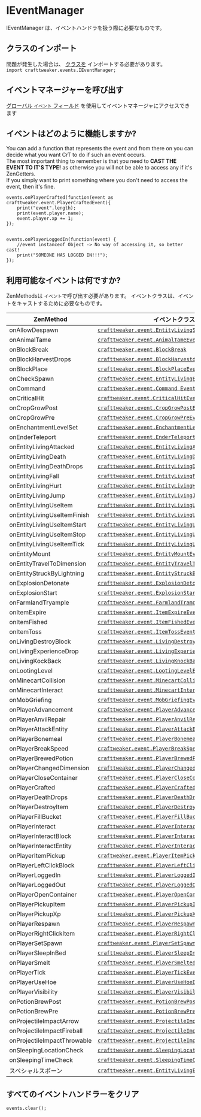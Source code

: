 # IEventManager

IEventManager は、イベントハンドラを扱う際に必要なものです。

## クラスのインポート

問題が発生した場合は、 [クラスを](/AdvancedFunctions/Import/) インポートする必要があります。  
`import crafttweaker.events.IEventManager;`

## イベントマネージャーを呼び出す

[グローバル `イベント` フィールド](/Vanilla/Global_Functions/) を使用してイベントマネージャにアクセスできます

## イベントはどのように機能しますか?

You can add a function that represents the event and from there on you can decide what you want CrT to do if such an event occurs.  
The most important thing to remember is that you need to **CAST THE EVENT TO IT'S TYPE!** as otherwise you will not be able to access any if it's ZenGetters.  
If you simply want to print something where you don't need to access the event, then it's fine.

```zenscript
events.onPlayerCrafted(function(event as crafttweaker.event.PlayerCraftedEvent){
    print("event".length);
    print(event.player.name);
    event.player.xp += 1;
});


events.onPlayerLoggedIn(function(event) {
    //event instanceof Object -> No way of accessing it, so better cast!
    print("SOMEONE HAS LOGGED IN!!!");
});
```

## 利用可能なイベントは何ですか?

ZenMethodsは `イベント`で呼び出す必要があります。 イベントクラスは、イベントをキャストするために必要なものです。

| ZenMethod                   | イベントクラス                                                                                                  |
| --------------------------- | -------------------------------------------------------------------------------------------------------- |
| onAllowDespawn              | [`crafttweaker.event.EntityLivingSpawnEvent`](/Vanilla/Events/Events/EntityLivingSpawn/)                 |
| onAnimalTame                | [`crafttweaker.event.AnimalTameEvent`](/Vanilla/Events/Events/AnimalTame/)                               |
| onBlockBreak                | [`crafttweaker.event.BlockBreak`](/Vanilla/Events/Events/BlockBreak/)                                    |
| onBlockHarvestDrops         | [`crafttweaker.event.BlockHarvestdrops`](/Vanilla/Events/Events/BlockHarvestDrops/)                      |
| onBlockPlace                | [`crafttweaker.event.BlockPlaceEvent`](/Vanilla/Events/Events/BlockPlace/)                               |
| onCheckSpawn                | [`crafttweaker.event.EntityLivingExtendedSpawnEvent`](/Vanilla/Events/Events/EntityLivingSpawn/)         |
| onCommand                   | [`crafttweaker.event.Command Event`](/Vanilla/Events/Events/CommandEvent/)                               |
| onCriticalHit               | [`craftweaker.event.CriticalHitEvent`](/Vanilla/Events/Events/CriticalHit/)                              |
| onCropGrowPost              | [`crafttweaker.event.CropGrowPostEvent`](/Vanilla/Events/Events/CropGrowPost/)                           |
| onCropGrowPre               | [`crafttweaker.event.CropGrowPreEvent`](/Vanilla/Events/Events/CropGrowPre/)                             |
| onEnchantmentLevelSet       | [`crafttweaker.event.EnchantmentLevelSetEvent`](/Vanilla/Events/Events/EnchantmentLevelSet/)             |
| onEnderTeleport             | [`crafttweaker.event.EnderTeleportEvent`](/Vanilla/Events/Events/EnderTeleport/)                         |
| onEntityLivingAttacked      | [`crafttweaker.event.EntityLivingAttackedEvent`](/Vanilla/Events/Events/EntityLivingAttacked/)           |
| onEntityLivingDeath         | [`crafttweaker.event.EntityLivingDeathEvent`](/Vanilla/Events/Events/EntityLivingDeath/)                 |
| onEntityLivingDeathDrops    | [`crafttweaker.event.EntityLivingDeathDropsEvent`](/Vanilla/Events/Events/EntityLivingDeathDrops/)       |
| onEntityLivingFall          | [`crafttweaker.event.EntityLivingFallEvent`](/Vanilla/Events/Events/EntityLivingFall/)                   |
| onEntityLivingHurt          | [`crafttweaker.event.EntityLivingHurtEvent`](/Vanilla/Events/Events/EntityLivingHurt/)                   |
| onEntityLivingJump          | [`crafttweaker.event.EntityLivingJumpEvent`](/Vanilla/Events/Events/EntityLivingJump/)                   |
| onEntityLivingUseItem       | [`crafttweaker.event.EntityLivingUseItemEvent.All`](/Vanilla/Events/Events/LivingEntityUseItem/)         |
| onEntityLivingUseItemFinish | [`crafttweaker.event.EntityLivingUseItemEvent.Finish`](/Vanilla/Events/Events/LivingEntityUseItem/)      |
| onEntityLivingUseItemStart  | [`crafttweaker.event.EntityLivingUseItemEvent.Start`](/Vanilla/Events/Events/LivingEntityUseItem/)       |
| onEntityLivingUseItemStop   | [`crafttweaker.event.EntityLivingUseItemEvent.Stop`](/Vanilla/Events/Events/LivingEntityUseItem/)        |
| onEntityLivingUseItemTick   | [`crafttweaker.event.EntityLivingUseItemEvent.Tick`](/Vanilla/Events/Events/LivingEntityUseItem/)        |
| onEntityMount               | [`crafttweaker.event.EntityMountEvent`](/Vanilla/Events/Events/EntityMount/)                             |
| onEntityTravelToDimension   | [`crafttweaker.event.EntityTravelToDimensionEvent`](/Vanilla/Events/Events/EntityTravelToDimension/)     |
| onEntityStruckByLightning   | [`crafttweaker.event.EntityStruckByLightningEvent`](/Vanilla/Events/Events/EntityStruckByLightning/)     |
| onExplosionDetonate         | [`crafttweaker.event.ExplosionDetonateEvent`](/Vanilla/Events/Events/ExplosionDetonate/)                 |
| onExplosionStart            | [`crafttweaker.event.ExplosionStartEvent`](/Vanilla/Events/Events/ExplosionStart/)                       |
| onFarmlandTryample          | [`crafttweaker.event.FarmlandTrampleEvent`](/Vanilla/Events/Events/FarmlandTrample/)                     |
| onItemExpire                | [`crafttweaker.event.ItemExpireEvent`](/Vanilla/Events/Events/ItemExpire/)                               |
| onItemFished                | [`crafttweaker.event.ItemFishedEvent`](/Vanilla/Events/Events/ItemFished/)                               |
| onItemToss                  | [`crafttweaker.event.ItemTossEvent`](/Vanilla/Events/Events/ItemToss/)                                   |
| onLivingDestroyBlock        | [`crafttweaker.event.LivingDestroyBlockEvent`](/Vanilla/Events/Events/LivingDestroyBlock/)               |
| onLivingExperienceDrop      | [`crafttweaker.event.LivingExperienceDropEvent`](/Vanilla/Events/Events/LivingExperienceDrop/)           |
| onLivingKockBack            | [`crafttweaker.event.LivingKnockBackEvent`](/Vanilla/Events/Events/LivingKnockBack/)                     |
| onLootingLevel              | [`crafttweaker.event.LootingLevelEvent`](/Vanilla/Events/Events/LootingLevel/)                           |
| onMinecartCollision         | [`crafttweaker.event.MinecartCollisionEvent`](/Vanilla/Events/Events/MinecartCollision/)                 |
| onMinecartInteract          | [`crafttweaker.event.MinecartInteractEvent`](/Vanilla/Events/Events/MinecartInteract/)                   |
| onMobGriefing               | [`crafttweaker.event.MobGriefingEvent`](/Vanilla/Events/Events/MobGriefing/)                             |
| onPlayerAdvancement         | [`crafttweaker.event.PlayerAdvance`](/Vanilla/Events/Events/PlayerAdvancement/)                          |
| onPlayerAnvilRepair         | [`crafttweaker.event.PlayerAnvilRepair`](/Vanilla/Events/Events/PlayerAnvilRepair/)                      |
| onPlayerAttackEntity        | [`crafttweaker.event.PlayerAttackEntityEvent`](/Vanilla/Events/Events/PlayerAttackEntity/)               |
| onPlayerBonemeal            | [`crafttweaker.event.PlayerBonemealEvent`](/Vanilla/Events/Events/PlayerBonemeal/)                       |
| onPlayerBreakSpeed          | [`craftweaker.event.PlayerBreakSpeed`](/Vanilla/Events/Events/PlayerBreakSpeed/)                         |
| onPlayerBrewedPotion        | [`crafttweaker.event.PlayerBrewedPotion`](/Vanilla/Events/Events/PlayerBrewedPotion/)                    |
| onPlayerChangedDimension    | [`crafttweaker.event.PlayerChangedDimensionEvent`](/Vanilla/Events/Events/PlayerChangedDimension/)       |
| onPlayerCloseContainer      | [`crafttweaker.event.PlayerCloseContainerEvent`](/Vanilla/Events/Events/PlayerCloseContainer/)           |
| onPlayerCrafted             | [`crafttweaker.event.PlayerCraftedEvent`](/Vanilla/Events/Events/PlayerCrafted/)                         |
| onPlayerDeathDrops          | [`crafttweaker.event.PlayerDeathDropsEvent`](/Vanilla/Events/Events/PlayerDeathDrops/)                   |
| onPlayerDestroyItem         | [`crafttweaker.event.PlayerDestroyItem`](/Vanilla/Events/Events/PlayerDestroyItem/)                      |
| onPlayerFillBucket          | [`crafttweaker.event.PlayerFillBucketEvent`](/Vanilla/Events/Events/PlayerFillBucket/)                   |
| onPlayerInteract            | [`crafttweaker.event.PlayerInteractEvent`](/Vanilla/Events/Events/PlayerInteract/)                       |
| onPlayerInteractBlock       | [`crafttweaker.event.PlayerInteractBlockEvent`](/Vanilla/Events/Events/PlayerInteractBlock/)             |
| onPlayerInteractEntity      | [`crafttweaker.event.PlayerInteractEntityEvent`](/Vanilla/Events/Events/PlayerInteractEntity/)           |
| onPlayerItemPickup          | [`craftweaker.event.PlayerItemPickupEvent`](/Vanilla/Events/Events/PlayerItemPickup/)                    |
| onPlayerLeftClickBlock      | [`crafttweaker.event.PlayerLeftClickBlockEvent`](/Vanilla/Events/Events/PlayerLeftClickBlock/)           |
| onPlayerLoggedIn            | [`crafttweaker.event.PlayerLoggedInEvent`](/Vanilla/Events/Events/PlayerLoggedIn/)                       |
| onPlayerLoggedOut           | [`crafttweaker.event.PlayerLoggedOutEvent`](/Vanilla/Events/Events/PlayerLoggedOut/)                     |
| onPlayerOpenContainer       | [`crafttweaker.event.PlayerOpenContainerEvent`](/Vanilla/Events/Events/PlayerOpenContainer/)             |
| onPlayerPickupItem          | [`crafttweaker.event.PlayerPickupItemEvent`](/Vanilla/Events/Events/PlayerPickupItem/)                   |
| onPlayerPickupXp            | [`crafttweaker.event.PlayerPickupXpEvent`](/Vanilla/Events/Events/PlayerPickupXp/)                       |
| onPlayerRespawn             | [`crafttweaker.event.PlayerRespawnEvent`](/Vanilla/Events/Events/PlayerRespawn/)                         |
| onPlayerRightClickItem      | [`crafttweaker.event.PlayerRightClickItemEvent`](/Vanilla/Events/Events/PlayerRightClickItem/)           |
| onPlayerSetSpawn            | [`craftweaker.event.PlayerSetSpawn`](/Vanilla/Events/Events/PlayerSetSpawn/)                             |
| onPlayerSleepInBed          | [`crafttweaker.event.PlayerSleepInBedEvent`](/Vanilla/Events/Events/PlayerSleepInBed/)                   |
| onPlayerSmelt               | [`crafttweaker.event.PlayerSmeltedEvent`](/Vanilla/Events/Events/PlayerSmelted/)                         |
| onPlayerTick                | [`crafttweaker.event.PlayerTickEvent`](/Vanilla/Events/Events/PlayerTick/)                               |
| onPlayerUseHoe              | [`crafttweaker.event.PlayerUseHoeEvent`](/Vanilla/Events/Events/PlayerUseHoe/)                           |
| onPlayerVisibility          | [`crafttweaker.event.PlayerVisibilityEvent`](/Vanilla/Events/Events/PlayerVisibility/)                   |
| onPotionBrewPost            | [`crafttweaker.event.PotionBrewPostEvent`](/Vanilla/Events/Events/PotionBrewPost/)                       |
| onPotionBrewPre             | [`crafttweaker.event.PotionBrewPreEvent`](/Vanilla/Events/Events/PotionBrewPre/)                         |
| onProjectileImpactArrow     | [`crafttweaker.event.ProjectileImpactArrowEvent`](/Vanilla/Events/Events/ProjectileImpactArrow/)         |
| onProjectileImpactFireball  | [`crafttweaker.event.ProjectileImpactFireballEvent`](/Vanilla/Events/Events/ProjectileImpactFireball/)   |
| onProjectileImpactThrowable | [`crafttweaker.event.ProjectileImpactThrowableEvent`](/Vanilla/Events/Events/ProjectileImpactThrowable/) |
| onSleepingLocationCheck     | [`crafttweaker.event.SleepingLocationCheckEvent`](/Vanilla/Events/Events/SleepingLocationCheck/)         |
| onSleepingTimeCheck         | [`crafttweaker.event.SleepingTimeCheckEvent`](/Vanilla/Events/Events/SleepingTimeCheck/)                 |
| スペシャルスポーン                   | [`crafttweaker.event.EntityLivingExtendedSpawnEvent`](/Vanilla/Events/Events/EntityLivingSpawn/)         |

## すべてのイベントハンドラーをクリア

```zenscript
events.clear();
```